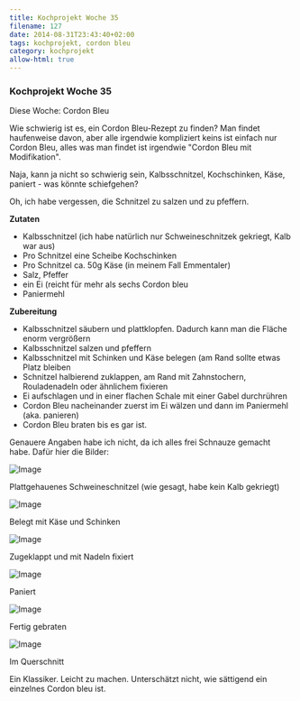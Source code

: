 ```yaml
---
title: Kochprojekt Woche 35
filename: 127
date: 2014-08-31T23:43:40+02:00
tags: kochprojekt, cordon bleu
category: kochprojekt
allow-html: true
---
```

### Kochprojekt Woche 35

<p>Diese Woche: Cordon Bleu</p>

<p>Wie schwierig ist es, ein Cordon Bleu-Rezept zu finden? Man findet haufenweise davon, aber alle irgendwie kompliziert keins ist einfach nur Cordon Bleu, alles was man findet ist irgendwie "Cordon Bleu mit Modifikation".</p>

<p>Naja, kann ja nicht so schwierig sein, Kalbsschnitzel, Kochschinken, Käse, paniert - was könnte schiefgehen?</p>

<p>Oh, ich habe vergessen, die Schnitzel zu salzen und zu pfeffern.</p>

<p><strong>Zutaten</strong></p>

<ul>
<li>Kalbsschnitzel (ich habe natürlich nur Schweineschnitzek gekriegt, Kalb war aus)</li>

<li>Pro Schnitzel eine Scheibe Kochschinken</li>

<li>Pro Schnitzel ca. 50g Käse (in meinem Fall Emmentaler)</li>

<li>Salz, Pfeffer</li>

<li>ein Ei (reicht für mehr als sechs Cordon bleu</li>

<li>Paniermehl</li>
</ul>

<p><strong>Zubereitung</strong></p>

<ul>
<li>Kalbsschnitzel säubern und plattklopfen. Dadurch kann man die Fläche enorm vergrößern</li>

<li>Kalbsschnitzel salzen und pfeffern</li>

<li>Kalbsschnitzel mit Schinken und Käse belegen (am Rand sollte etwas Platz bleiben</li>

<li>Schnitzel halbierend zuklappen, am Rand mit Zahnstochern, Rouladenadeln oder ähnlichem fixieren</li>

<li>Ei aufschlagen und in einer flachen Schale mit einer Gabel durchrühren</li>

<li>Cordon Bleu nacheinander zuerst im Ei wälzen und dann im Paniermehl (aka. panieren)</li>

<li>Cordon Bleu braten bis es gar ist.</li>
</ul>

<p>Genauere Angaben habe ich nicht, da ich alles frei Schnauze gemacht habe. Dafür hier die Bilder:</p>

<p><img src="https://www.strangerthanusual.de/hosted_files/347/download" alt="Image"></p>

<p>Plattgehauenes Schweineschnitzel (wie gesagt, habe kein Kalb gekriegt)</p>

<p><img src="https://www.strangerthanusual.de/hosted_files/348/download" alt="Image"></p>

<p>Belegt mit Käse und Schinken</p>

<p><img src="https://www.strangerthanusual.de/hosted_files/349/download" alt="Image"></p>

<p>Zugeklappt und mit Nadeln fixiert</p>

<p><img src="https://www.strangerthanusual.de/hosted_files/350/download" alt="Image"></p>

<p>Paniert</p>

<p><img src="https://www.strangerthanusual.de/hosted_files/351/download" alt="Image"></p>

<p>Fertig gebraten</p>

<p><img src="https://www.strangerthanusual.de/hosted_files/352/download" alt="Image"></p>

<p>Im Querschnitt</p>

<p>Ein Klassiker. Leicht zu machen. Unterschätzt nicht, wie sättigend ein einzelnes Cordon bleu ist.</p>


